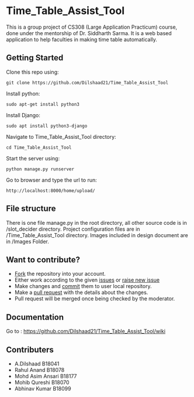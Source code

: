 # Time_Table_Assist_Tool
This is a group project of CS308 (Large Application Practicum) course, done under the mentorship of Dr. Siddharth Sarma. It is a web based application to help faculties in making time table automatically.

## Getting Started
Clone this repo using:

``git clone https://github.com/Dilshaad21/Time_Table_Assist_Tool``

Install python:

``sudo apt-get install python3 ``

Install Django:

``sudo apt install python3-django``

Navigate to Time_Table_Assist_Tool directory:

``cd Time_Table_Assist_Tool``

Start the server using:

``python manage.py runserver``

Go to browser and type the url to run:

``http://localhost:8000/home/upload/``


## File structure

There is one file manage.py in the root directory, all other source code is in /slot_decider directory. Project configuration files are in /Time_Table_Assist_Tool directory. Images included in design document are in /Images Folder.

## Want to contribute?

* [Fork](https://docs.github.com/en/free-pro-team@latest/github/getting-started-with-github/fork-a-repo) the repository into your account.
* Either work according to the given [issues](https://github.com/Dilshaad21/Time_Table_Assist_Tool/issues) or [raise new issue](https://github.com/Dilshaad21/Time_Table_Assist_Tool/issues/new)
* Make changes and [commit](https://docs.github.com/en/free-pro-team@latest/desktop/contributing-and-collaborating-using-github-desktop/committing-and-reviewing-changes-to-your-project) them to user local repository.
* Make a [pull request](https://docs.github.com/en/free-pro-team@latest/github/collaborating-with-issues-and-pull-requests/creating-a-pull-request) with the details about the changes.
* Pull request will be merged once being checked by the moderator.

## Documentation
Go to : https://github.com/Dilshaad21/Time_Table_Assist_Tool/wiki

## Contributers
* A.Dilshaad B18041
* Rahul Anand B18078
* Mohd Asim Ansari B18177
* Mohib Qureshi B18070
* Abhinav Kumar B18099
